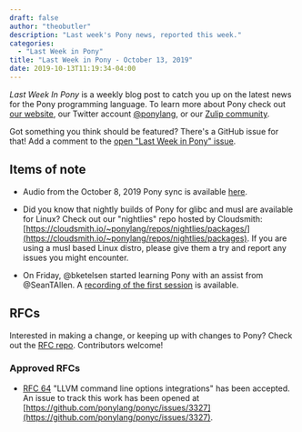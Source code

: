 ```yaml
---
draft: false
author: "theobutler"
description: "Last week's Pony news, reported this week."
categories:
  - "Last Week in Pony"
title: "Last Week in Pony - October 13, 2019"
date: 2019-10-13T11:19:34-04:00
---
```

_Last Week In Pony_ is a weekly blog post to catch you up on the latest news for the Pony programming language. To learn more about Pony check out [our website](https://ponylang.io), our Twitter account [@ponylang](https://twitter.com/ponylang), or our [Zulip community](https://ponylang.zulipchat.com).

Got something you think should be featured? There's a GitHub issue for that! Add a comment to the [open "Last Week in Pony" issue](https://github.com/ponylang/ponylang.github.io/issues?q=is%3Aissue+is%3Aopen+label%3Alast-week-in-pony).
<!-- more -->

## Items of note

- Audio from the October 8, 2019 Pony sync is available [here](https://sync-recordings.ponylang.io/r/2019_10_08.m4a).

- Did you know that nightly builds of Pony for glibc and musl are available for Linux? Check out our "nightlies" repo hosted by Cloudsmith: [https://cloudsmith.io/~ponylang/repos/nightlies/packages/](https://cloudsmith.io/~ponylang/repos/nightlies/packages). If you are using a musl based Linux distro, please give them a try and report any issues you might encounter.

- On Friday, @bketelsen started learning Pony with an assist from @SeanTAllen. A [recording of the first session](https://www.youtube.com/watch?v=ODelwNLePRA&feature=youtu.be) is available.

## RFCs

Interested in making a change, or keeping up with changes to Pony? Check out the [RFC repo](https://github.com/ponylang/rfcs). Contributors welcome!

### Approved RFCs

- [RFC 64](https://github.com/ponylang/rfcs/blob/main/text/0064-llvm-cli-opts-integration.md) "LLVM command line options integrations" has been accepted. An issue to track this work has been opened at [https://github.com/ponylang/ponyc/issues/3327](https://github.com/ponylang/ponyc/issues/3327).
